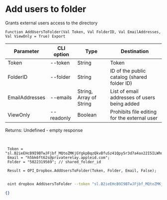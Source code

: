 ﻿---
sidebar_position: 4
---

# Add users to folder
 Grants external users access to the directory



`Function AddUsersToFolder(Val Token, Val FolderID, Val EmailAddresses, Val ViewOnly = True) Export`

 | Parameter | CLI option | Type | Destination |
 |-|-|-|-|
 | Token | --token | String | Token |
 | FolderID | --folder | String | ID of the public catalog (shared folder ID) |
 | EmailAddresses | --emails | String, Array of String | List of email addresses of users being added |
 | ViewOnly | --readonly | Boolean | Prohibits file editing for the external user |

 
 Returns: Undefined - empty response

<br/>




```bsl title="Code example"
 Token = "sl.B2ieEHcB9I9BTwJFjbf_MQtoZMKjGYgkpBqzQkvBfuSz41Qpy5r3d7a4ax22I5ILWhd9KLbN5L...";
 Email = "h5bk6ft62s@privaterelay.appleid.com";
 Folder = "5022319569"; // shared_folder_id
 
 Result = OPI_Dropbox.AddUsersToFolder(Token, Folder, Email, False);
```
	


```sh title="CLI command example"
 
 oint dropbox AddUsersToFolder --token "sl.B2ieEHcB9I9BTwJFjbf_MQtoZMKjGYgkpBqzQkvBfuSz41Qpy5r3d7a4ax22I5ILWhd9KLbN5L..." --folder %folder% --emails %emails% --readonly %readonly%

```

```json title="Result"
{}
```
